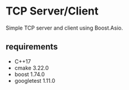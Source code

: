 # TCP Server/Client
Simple TCP server and client using Boost.Asio.
## requirements
- C++17
- cmake 3.22.0
- boost 1.74.0
- googletest 1.11.0
